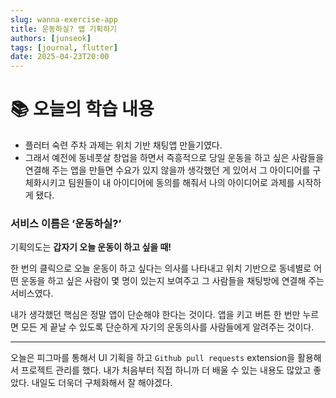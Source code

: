 ```yaml
---
slug: wanna-exercise-app
title: 운동하실? 앱 기획하기
authors: [junseok]
tags: [journal, flutter]
date: 2025-04-23T20:00
---
```


# 📚 오늘의 학습 내용

- 플러터 숙련 주차 과제는 위치 기반 채팅앱 만들기였다.
- 그래서 예전에 동네풋살 창업을 하면서 즉흥적으로 당일 운동을 하고 싶은 사람들을 연결해 주는 앱을 만들면 수요가 있지 않을까 생각했던 게 있어서 그 아이디어를 구체화시키고 팀원들이 내 아이디어에 동의를 해줘서 나의 아이디어로 과제를 시작하게 됐다.

### 서비스 이름은 **‘운동하실?’**

기획의도는 **갑자기 오늘 운동이 하고 싶을 때!**

한 번의 클릭으로 오늘 운동이 하고 싶다는 의사를 나타내고 위치 기반으로 동네별로 어떤 운동을 하고 싶은 사람이 몇 명이 있는지 보여주고 그 사람들을 채팅방에 연결해 주는 서비스였다.

내가 생각했던 핵심은 정말 앱이 단순해야 한다는 것이다. 앱을 키고 버튼 한 번만 누르면 모든 게 끝날 수 있도록 단순하게 자기의 운동의사를 사람들에게 알려주는 것이다.

---

오늘은 피그마를 통해서 UI 기획을 하고 `Github pull requests` extension을 활용해서 프로젝트 관리를 했다. 내가 처음부터 직접 하니까 더 배울 수 있는 내용도 많았고 좋았다. 내일도 더욱더 구체화해서 잘 해야겠다.
